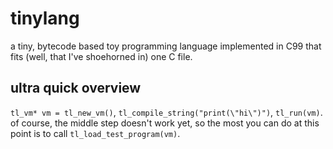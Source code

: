 # tinylang
a tiny, bytecode based toy programming language implemented in C99
that fits (well, that I've shoehorned in) one C file.

## ultra quick overview

`tl_vm* vm = tl_new_vm()`, `tl_compile_string("print(\"hi\")")`, `tl_run(vm)`.
of course, the middle step doesn't work yet, so the most you can do at this point
is to call `tl_load_test_program(vm)`.
